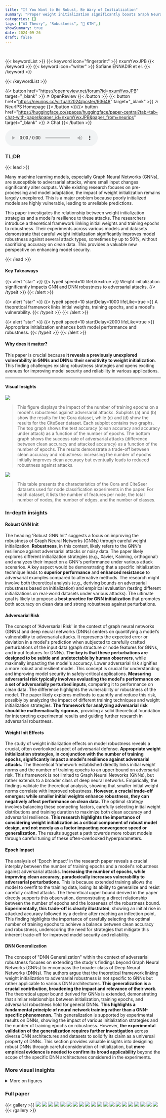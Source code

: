```yaml
---
title: "If You Want to Be Robust, Be Wary of Initialization"
summary: "Proper weight initialization significantly boosts Graph Neural Network (GNN) and Deep Neural Network (DNN) robustness against adversarial attacks, highlighting a critical, often-overlooked factor."
categories: []
tags: ["AI Theory", "Robustness", "🏢 KTH",]
showSummary: true
date: 2024-09-26
draft: false
---
```


<br>

{{< keywordList >}}
{{< keyword icon="fingerprint" >}} nxumYwxJPB {{< /keyword >}}
{{< keyword icon="writer" >}} Sofiane ENNADIR et el. {{< /keyword >}}
 
{{< /keywordList >}}

{{< button href="https://openreview.net/forum?id=nxumYwxJPB" target="_blank" >}}
↗ OpenReview
{{< /button >}}
{{< button href="https://neurips.cc/virtual/2024/poster/93648" target="_blank" >}}
↗ NeurIPS Homepage
{{< /button >}}{{< button href="https://huggingface.co/spaces/huggingface/paper-central?tab=tab-chat-with-paper&paper_id=nxumYwxJPB&paper_from=neurips" target="_blank" >}}
↗ Chat
{{< /button >}}



<audio controls>
    <source src="https://ai-paper-reviewer.com/nxumYwxJPB/podcast.wav" type="audio/wav">
    Your browser does not support the audio element.
</audio>


### TL;DR


{{< lead >}}

Many machine learning models, especially Graph Neural Networks (GNNs), are susceptible to adversarial attacks, where small input changes significantly alter outputs. While existing research focuses on pre-processing and model adaptation, the impact of weight initialization remains largely unexplored.  This is a major problem because poorly initialized models are highly vulnerable, leading to unreliable predictions. 

This paper investigates the relationship between weight initialization strategies and a model's resilience to these attacks.  The researchers introduce a theoretical framework linking initial weights and training epochs to robustness.  Their experiments across various models and datasets demonstrate that careful weight initialization significantly improves model robustness against several attack types, sometimes by up to 50%, without sacrificing accuracy on clean data. This provides a valuable new perspective on enhancing model security.

{{< /lead >}}


#### Key Takeaways

{{< alert "star" >}}
{{< typeit speed=10 lifeLike=true >}} Weight initialization significantly impacts GNN and DNN robustness to adversarial attacks. {{< /typeit >}}
{{< /alert >}}

{{< alert "star" >}}
{{< typeit speed=10 startDelay=1000 lifeLike=true >}} A theoretical framework links initial weights, training epochs, and a model's vulnerability. {{< /typeit >}}
{{< /alert >}}

{{< alert "star" >}}
{{< typeit speed=10 startDelay=2000 lifeLike=true >}} Appropriate initialization enhances both model performance and robustness. {{< /typeit >}}
{{< /alert >}}

#### Why does it matter?
This paper is crucial because **it reveals a previously unexplored vulnerability in GNNs and DNNs: their sensitivity to weight initialization**. This finding challenges existing robustness strategies and opens exciting avenues for improving model security and reliability in various applications.

------
#### Visual Insights



![](https://ai-paper-reviewer.com/nxumYwxJPB/figures_7_1.jpg)

> This figure displays the impact of the number of training epochs on a model's robustness against adversarial attacks.  Subplots (a) and (b) show the results for the Cora dataset, while (c) and (d) show the results for the CiteSeer dataset. Each subplot contains two graphs. The top graph shows the test accuracy (clean accuracy and accuracy under attack) as a function of the number of epochs. The bottom graph shows the success rate of adversarial attacks (difference between clean accuracy and attacked accuracy) as a function of the number of epochs. The results demonstrate a trade-off between clean accuracy and robustness: increasing the number of epochs initially improves clean accuracy but eventually leads to reduced robustness against attacks.





![](https://ai-paper-reviewer.com/nxumYwxJPB/tables_18_1.jpg)

> This table presents the characteristics of the Cora and CiteSeer datasets used for node classification experiments in the paper.  For each dataset, it lists the number of features per node, the total number of nodes, the number of edges, and the number of classes.





### In-depth insights


#### Robust GNN Init
The heading 'Robust GNN Init' suggests a focus on improving the robustness of Graph Neural Networks (GNNs) through careful weight initialization.  **Robustness**, in this context, likely refers to the GNN's resilience against adversarial attacks or noisy data.  The paper likely explores different initialization strategies (e.g., Xavier, Kaiming, orthogonal) and analyzes their impact on a GNN's performance under various attack scenarios.  A key aspect would be demonstrating that a specific initialization technique leads to **superior performance** and **enhanced resistance** to adversarial examples compared to alternative methods.  The research might involve both theoretical analysis (e.g., deriving bounds on adversarial robustness based on initialization) and empirical evaluation (testing different initializations on real-world datasets under various attacks).  The ultimate goal is likely to propose a **best practice for GNN initialization** that promotes both accuracy on clean data and strong robustness against perturbations.

#### Adversarial Risk
The concept of 'Adversarial Risk' in the context of graph neural networks (GNNs) and deep neural networks (DNNs) centers on quantifying a model's vulnerability to adversarial attacks.  It represents the expected error or deviation in a model's prediction when subjected to carefully crafted perturbations of the input data (graph structure or node features for GNNs, and input features for DNNs).  **The key is that these perturbations are designed to be subtle and undetectable by human observers**, while maximally impacting the model's accuracy.  Lower adversarial risk signifies a more robust and resilient model. This concept is crucial for understanding and improving model security in safety-critical applications. **Measuring adversarial risk typically involves evaluating the model's performance on a set of adversarially perturbed inputs**, comparing it to performance on clean data.  The difference highlights the vulnerability or robustness of the model.  The paper likely explores methods to quantify and reduce this risk, possibly by analyzing the impact of different training techniques and weight initialization strategies.  **The framework for analyzing adversarial risk should be mathematically rigorous**, providing a solid theoretical foundation for interpreting experimental results and guiding further research in adversarial robustness.

#### Weight Init Effects
The study of weight initialization effects on model robustness reveals a crucial, often overlooked aspect of adversarial defense.  **Appropriate weight initialization strategies, in conjunction with the number of training epochs, significantly impact a model's resilience against adversarial attacks.** The theoretical framework established directly links initial weight norms and the number of training epochs to an upper bound on adversarial risk. This framework is not limited to Graph Neural Networks (GNNs), but rather extends to a broader class of deep neural networks.  Empirically, the findings validate the theoretical analysis, showing that smaller initial weight norms correlate with improved robustness. **However, a crucial trade-off emerges: while smaller initial weights enhance robustness, they can negatively affect performance on clean data.** The optimal strategy involves balancing these competing factors, carefully selecting initial weight distributions and training duration to maximize both clean accuracy and adversarial resilience.  **This research highlights the importance of considering weight initialization as a critical component of robust model design, and not merely as a factor impacting convergence speed or generalization.** The results suggest a path towards more robust models through careful tuning of these often-overlooked hyperparameters.

#### Epoch Impact
The analysis of 'Epoch Impact' in the research paper reveals a crucial interplay between the number of training epochs and a model's robustness against adversarial attacks.  **Increasing the number of epochs, while improving clean accuracy, paradoxically increases vulnerability to adversarial perturbations.** This is because extended training allows the model to overfit to the training data, losing its ability to generalize and resist carefully crafted attacks.  The theoretical upper bound derived in the paper directly supports this observation, demonstrating a direct relationship between the number of epochs and the looseness of the robustness bound.  **Experimentally, this trade-off is clearly illustrated**, showing an initial rise in attacked accuracy followed by a decline after reaching an inflection point.  This finding highlights the importance of carefully selecting the optimal number of training epochs to achieve a balance between clean accuracy and robustness, underscoring the need for strategies that mitigate this inherent trade-off for improved model security and reliability.

#### DNN Generalization
The concept of "DNN Generalization" within the context of adversarial robustness focuses on extending the study's findings beyond Graph Neural Networks (GNNs) to encompass the broader class of Deep Neural Networks (DNNs).  The authors argue that the theoretical framework linking weight initialization to adversarial robustness is not specific to GNNs but rather applicable to various DNN architectures. **This generalization is a crucial contribution, broadening the impact and relevance of their work.** The theoretical upper bound derived for GNNs is extended, demonstrating that similar relationships between initialization, training epochs, and adversarial robustness hold for general DNNs.  **This highlights a fundamental principle of neural network training rather than a GNN-specific phenomenon.** This generalization is supported by experimental results on DNNs, showing the impact of various initialization strategies and the number of training epochs on robustness.  However, **the experimental validation of the generalization requires further investigation** across diverse DNN architectures and datasets to solidify its claim as a universal property of DNNs. This section provides valuable insights into designing robust DNNs through careful consideration of initialization, but **more empirical evidence is needed to confirm its broad applicability** beyond the scope of the specific DNN architectures considered in the experiments.


### More visual insights

<details>
<summary>More on figures
</summary>


![](https://ai-paper-reviewer.com/nxumYwxJPB/figures_7_2.jpg)

> This figure displays the results of experiments evaluating the impact of the variance parameter (σ) of a Gaussian weight initialization on the model's robustness against adversarial attacks.  The experiments are performed using two different attack methods (PGD and Mettack) and on two different datasets (Cora and Citeseer).  Each sub-figure shows the success rate of the attacks for different perturbation budgets (10%, 20%, 30%, and 40%).  The x-axis represents the value of σ, and the y-axis represents the success rate.  The figure shows that increasing the variance generally leads to a higher success rate for the attacks, indicating that the model is less robust when the initial weights have higher variance.


![](https://ai-paper-reviewer.com/nxumYwxJPB/figures_8_1.jpg)

> This figure displays the impact of the scaling parameter (β) on the model's robustness against adversarial attacks when using uniform and orthogonal weight initializations. The plots show success rates (the discrepancy between clean and attacked accuracy) for various attack budgets (10%, 20%, 30%, 40%) on the Cora and Citeseer datasets for both PGD and Mettack attacks. Each subplot shows how success rate changes with the scaling parameter in a specific setting.


![](https://ai-paper-reviewer.com/nxumYwxJPB/figures_8_2.jpg)

> This figure shows the impact of the number of training epochs on a GCN's robustness against adversarial attacks. Subplots (a) and (b) display the results for the Cora dataset, while subplots (c) and (d) present results for the CiteSeer dataset. Each subplot includes two graphs: one showing the clean and attacked accuracy, and the other showing the success rate (difference between clean and attacked accuracy). The results demonstrate a trade-off between clean accuracy and robustness, with increased epochs initially improving clean accuracy but eventually leading to higher vulnerability under attack.


![](https://ai-paper-reviewer.com/nxumYwxJPB/figures_16_1.jpg)

> This figure displays the impact of the number of training epochs on a GCN's robustness against adversarial attacks using the Cora and CiteSeer datasets.  Subplots (a) and (b) show the results for Cora, while (c) and (d) present the results for CiteSeer. Each subplot includes two graphs: one showing the clean and attacked accuracy over epochs, and another showing the success rate (difference between clean and attacked accuracy) for different attack budgets (10%, 20%, 30%, 40%). The plots illustrate the trade-off between achieving high clean accuracy and maintaining robustness against attacks as the number of epochs increases.


![](https://ai-paper-reviewer.com/nxumYwxJPB/figures_17_1.jpg)

> This figure displays the impact of varying the number of training epochs on the robustness of a graph convolutional network (GCN) against adversarial attacks. The plots show the trade-off between clean accuracy (performance on non-attacked data) and attacked accuracy (performance under adversarial attacks) as the number of epochs increases.  Subplots (a) and (b) present results for the Cora dataset, while subplots (c) and (d) show results for the CiteSeer dataset.  The plots illustrate that while clean accuracy generally improves with more epochs, attacked accuracy initially improves but then plateaus and eventually decreases, highlighting a trade-off between model performance and robustness to attacks.


![](https://ai-paper-reviewer.com/nxumYwxJPB/figures_18_1.jpg)

> This figure displays the results of experiments conducted to assess the impact of the variance parameter (σ) in a Gaussian weight initialization on model robustness against adversarial attacks.  Two adversarial attack methods were employed: PGD and Mettack. The experiments were performed on two datasets: Cora and CiteSeer. For each dataset and attack method, the success rate of the attack across varying values of σ is shown. The success rate represents the discrepancy between the clean and attacked accuracy for a given attack budget.  This visualizes the relationship between the variance in initial weights and the robustness of the model.


![](https://ai-paper-reviewer.com/nxumYwxJPB/figures_19_1.jpg)

> This figure displays the impact of the number of training epochs on a GCN's robustness against adversarial attacks.  Subplots (a) and (b) show the results for the Cora dataset, while (c) and (d) show the results for the CiteSeer dataset. Each subplot includes two graphs: one showing clean and attacked accuracy and another showing the success rate of the attack (difference between clean and attacked accuracy). The results demonstrate a trade-off between clean accuracy and robustness as the number of epochs increases.  Initially, both clean and attacked accuracy rise, but at a certain point, continued training results in reduced robustness, despite improved clean accuracy. 


![](https://ai-paper-reviewer.com/nxumYwxJPB/figures_20_1.jpg)

> This figure displays the impact of the number of training epochs on a graph convolutional neural network's (GCN) robustness against adversarial attacks.  Subplots (a) and (b) show the results for the Cora dataset, while (c) and (d) show the results for the CiteSeer dataset. Each subplot contains two graphs. The top graph shows the clean accuracy and attacked accuracy as the number of epochs increases. The bottom graph shows the success rate of adversarial attacks, which is the difference between the clean accuracy and attacked accuracy,  for various attack budgets. The figure demonstrates that a trade-off exists between clean accuracy and robustness to adversarial attacks: Increasing the number of training epochs increases clean accuracy but decreases adversarial robustness.


</details>






### Full paper

{{< gallery >}}
<img src="https://ai-paper-reviewer.com/nxumYwxJPB/1.png" class="grid-w50 md:grid-w33 xl:grid-w25" />
<img src="https://ai-paper-reviewer.com/nxumYwxJPB/2.png" class="grid-w50 md:grid-w33 xl:grid-w25" />
<img src="https://ai-paper-reviewer.com/nxumYwxJPB/3.png" class="grid-w50 md:grid-w33 xl:grid-w25" />
<img src="https://ai-paper-reviewer.com/nxumYwxJPB/4.png" class="grid-w50 md:grid-w33 xl:grid-w25" />
<img src="https://ai-paper-reviewer.com/nxumYwxJPB/5.png" class="grid-w50 md:grid-w33 xl:grid-w25" />
<img src="https://ai-paper-reviewer.com/nxumYwxJPB/6.png" class="grid-w50 md:grid-w33 xl:grid-w25" />
<img src="https://ai-paper-reviewer.com/nxumYwxJPB/7.png" class="grid-w50 md:grid-w33 xl:grid-w25" />
<img src="https://ai-paper-reviewer.com/nxumYwxJPB/8.png" class="grid-w50 md:grid-w33 xl:grid-w25" />
<img src="https://ai-paper-reviewer.com/nxumYwxJPB/9.png" class="grid-w50 md:grid-w33 xl:grid-w25" />
<img src="https://ai-paper-reviewer.com/nxumYwxJPB/10.png" class="grid-w50 md:grid-w33 xl:grid-w25" />
<img src="https://ai-paper-reviewer.com/nxumYwxJPB/11.png" class="grid-w50 md:grid-w33 xl:grid-w25" />
<img src="https://ai-paper-reviewer.com/nxumYwxJPB/12.png" class="grid-w50 md:grid-w33 xl:grid-w25" />
<img src="https://ai-paper-reviewer.com/nxumYwxJPB/13.png" class="grid-w50 md:grid-w33 xl:grid-w25" />
<img src="https://ai-paper-reviewer.com/nxumYwxJPB/14.png" class="grid-w50 md:grid-w33 xl:grid-w25" />
<img src="https://ai-paper-reviewer.com/nxumYwxJPB/15.png" class="grid-w50 md:grid-w33 xl:grid-w25" />
<img src="https://ai-paper-reviewer.com/nxumYwxJPB/16.png" class="grid-w50 md:grid-w33 xl:grid-w25" />
<img src="https://ai-paper-reviewer.com/nxumYwxJPB/17.png" class="grid-w50 md:grid-w33 xl:grid-w25" />
<img src="https://ai-paper-reviewer.com/nxumYwxJPB/18.png" class="grid-w50 md:grid-w33 xl:grid-w25" />
<img src="https://ai-paper-reviewer.com/nxumYwxJPB/19.png" class="grid-w50 md:grid-w33 xl:grid-w25" />
<img src="https://ai-paper-reviewer.com/nxumYwxJPB/20.png" class="grid-w50 md:grid-w33 xl:grid-w25" />
{{< /gallery >}}